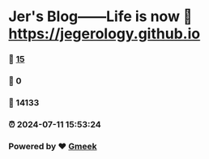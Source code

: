 # Jer's Blog——Life is now :link: https://jegerology.github.io 
### :page_facing_up: [15](https://jegerology.github.io/tag.html) 
### :speech_balloon: 0 
### :hibiscus: 14133 
### :alarm_clock: 2024-07-11 15:53:24 
### Powered by :heart: [Gmeek](https://github.com/Meekdai/Gmeek)
